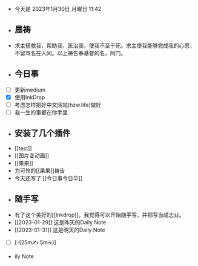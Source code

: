 - 今天是 2023年1月30日 月曜日 11:42
- ## 晨祷
- 求主搭救我，帮助我，医治我，使我不至于死。求主使我能够完成我的心愿，不留骂名在人间。以上祷告奉基督的名，阿门。
- ## 今日事
- [ ] 更新medium
- [x] 使用InkDrop
- [ ] 考虑怎样把好中文网站(hzw.life)做好
- [ ] 我一生的事都在你手里
- ## 安装了几个插件
- [[test]]
- [[图片变动画]]
- [[果果]]
- 为可怜的[[果果]]祷告
- 今天还写了 [[今日事今日毕]]
- ## 随手写
- 有了这个美好的[[Inkdrop]]，我觉得可以开始随手写，并把写当成志业。
- [[2023-01-29]] 这是昨天的Daily Note
- [[2023-01-31]] 这是明天的Daily Note
- [ ] [-(25m✍️ 5m☕️)] 
- ily Note
